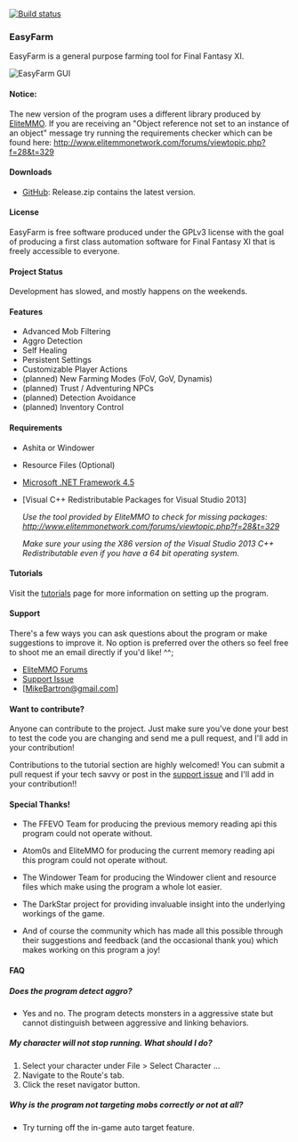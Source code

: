 ﻿[![Build status](https://ci.appveyor.com/api/projects/status/6o73j4hrbk02xroq?svg=true)](https://ci.appveyor.com/project/Mykezero/easyfarm)


### EasyFarm
EasyFarm is a general purpose farming tool for Final Fantasy XI. 

![EasyFarm GUI](http://i.imgur.com/pcrEm66.png)

#### Notice: 
The new version of the program uses a different library produced by [EliteMMO](http://www.elitemmonetwork.com/). 
If you are receiving an "Object reference not set to an instance of an object" message try running the requirements checker which can be found here: http://www.elitemmonetwork.com/forums/viewtopic.php?f=28&t=329

#### Downloads 
* [GitHub](https://github.com/EasyFarm/EasyFarm/releases): Release.zip contains the latest version. 

#### License
EasyFarm is free software produced under the GPLv3 license with the goal of producing a first class automation software for Final Fantasy XI that is freely accessible to everyone. 

#### Project Status
Development has slowed, and mostly happens on the weekends.

#### Features
* Advanced Mob Filtering 
* Aggro Detection
* Self Healing
* Persistent Settings
* Customizable Player Actions
* (planned) New Farming Modes (FoV, GoV, Dynamis) 
* (planned) Trust / Adventuring NPCs
* (planned) Detection Avoidance
* (planned) Inventory Control 

#### Requirements
* Ashita or Windower
* Resource Files (Optional)
* [Microsoft .NET Framework 4.5](https://www.microsoft.com/en-US/Download/details.aspx?id=30653)
* [Visual C++ Redistributable Packages for Visual Studio 2013]

    *Use the tool provided by EliteMMO to check for missing packages: http://www.elitemmonetwork.com/forums/viewtopic.php?f=28&t=329*
    
    *Make sure your using the X86 version of the Visual Studio 2013 C++ Redistributable even if you have a 64 bit operating system.*
    
#### Tutorials
Visit the [tutorials](https://github.com/EasyFarm/EasyFarm/blob/master/Documentation/readme.md) page for more information on setting up the program. 

#### Support
There's a few ways you can ask questions about the program or make suggestions to improve it. No option is preferred over the others so feel free to shoot me an email directly if you'd like! ^^;
* [EliteMMO Forums](http://www.elitemmonetwork.com/forums/viewtopic.php?f=10&t=394&sid=8152260e9de28e6e0a8319cae7701bd0)
* [Support Issue](https://github.com/EasyFarm/EasyFarm/issues/130) 
* [MikeBartron@gmail.com]

#### Want to contribute?
Anyone can contribute to the project. Just make sure you've done your best to test the code you are changing and send me a pull request, and I'll add in your contribution!

Contributions to the tutorial section are highly welcomed! You can submit a pull request if your tech savvy or post in the [support issue](https://github.com/EasyFarm/EasyFarm/issues/130) and I'll add in your contribution!!

#### Special Thanks!

* The FFEVO Team for producing the previous memory reading api this program could not operate without.

* Atom0s and EliteMMO for producing the current memory reading api this program could not operate without. 

* The Windower Team for producing the Windower client and resource files which make using the program a whole lot easier. 

* The DarkStar project for providing invaluable insight into the underlying workings of the game. 

* And of course the community which has made all this possible through their suggestions and feedback (and the occasional thank you) which makes working on this program a joy! 

#### FAQ

##### Does the program detect aggro?
* Yes and no. The program detects monsters in a aggressive state but cannot distinguish between aggressive and linking behaviors. 

##### My character will not stop running. What should I do?
1. Select your character under File > Select Character ...
1. Navigate to the Route's tab. 
2. Click the reset navigator button. 

##### Why is the program not targeting mobs correctly or not at all?
* Try turning off the in-game auto target feature.
